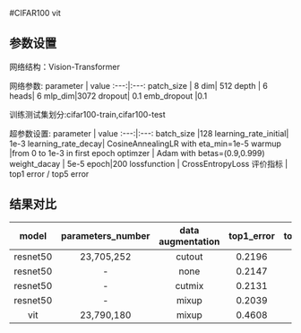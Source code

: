 #CIFAR100 vit
## 参数设置
网络结构：Vision-Transformer 

网络参数:
parameter | value
:---:|:---:
patch_size | 8
dim| 512
depth | 6
heads| 6
mlp_dim|3072
dropout| 0.1
emb_dropout |0.1


训练测试集划分:cifar100-train,cifar100-test

超参数设置:
parameter | value
:---:|:---:
batch_size |128
learning_rate_initial| 1e-3
learning_rate_decay| CosineAnnealingLR with eta_min=1e-5
warmup |from 0 to 1e-3 in first epoch
optimzer | Adam with betas=(0.9,0.999)
weight_dacay | 5e-5
epoch|200
lossfunction | CrossEntropyLoss
评价指标 | top1 error / top5 error


## 结果对比
model| parameters_number |data augmentation|top1_error|top5_error
:---:|:--:|:--:|:--:|:---:
resnet50 |23,705,252 |cutout|0.2196|0.0589
resnet50|- |none|0.2147|0.0553
resnet50 |- |cutmix|0.2131|0.0557
resnet50 | -|mixup|0.2039|0.0566
vit | 23,790,180 | mixup | 0.4608 | 0.1994
